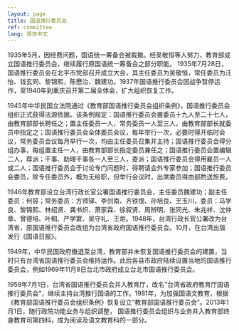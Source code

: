 ```yaml
---
layout: page
title: 国语推行委员会
ref: committee
lang: 简体中文
---
```


1935年5月，因经费问题，国语统一筹备会被裁撤。经吴敬恒等人努力，教育部成立国语推行委员会，继续履行原国语统一筹备会之部分职能。 1935年7月28日，国语推行委员会在北平市党部召开成立大会，其主任委员为吴敬恒，常任委员为汪怡、钱玄同、黎锦熙，陈懋治、魏建功。1937年国语推行委员会因战争暂停运作，至1940年到重庆召开第二届全体会，扩大组织恢复工作。

1945年中华民国立法院通过《教育部国语推行委员会组织条例》，国语推行委员会组织正式获得法源依据。该条例规定：国语推行委员会置委员十九人至二十七人，由教育部部长聘任之；置主任委员一人，常务委员一人至三人，由教育部部长就委员中指定之；国语推行委员会全体委员会议，每年举行一次，必要时得开临时会议，常务委员会议每月举行一次，均由主任委员召集并主持；国语推行委员会得分组办事，每组置主任一人，由教育部部长指定委员兼任之；国语推行委员会置编辑二人，荐派；干事、助理干事各一人至三人，委派；国语推行委员会得用雇员一人或二人；国语推行委员会于讨论专门问题时，得聘请会外专家参加；国语推行委员会委员，除专任委员外，概为无给职，但举行会议时，出席委员得由部酌送旅费。

1946年教育部设立台湾行政长官公署国语推行委员会，主任委员魏建功；副主任委员：何容；常务委员：方师铎、李剑南、齐铁恨、孙培良、王玉川，委员：马学良、黎锦熙、林绍贤、龚书炽、萧家霖、徐叙贤、周辨明、张同光、朱兆祥、沈仲章、曾德培、叶桐、严学宭、吴守礼、王炬。1948年，台湾行政长官公署改为台湾省，原国语推行委员会改组为台湾省政府国语推行委员会。10月，在台湾出版发行《国语日报》。

1949年，中华民国政府撤退至台湾，教育部并未恢复国语推行委员会的建置，当时只有台湾省国语推行委员会维持运作。此后各县市政府陆续设置当地的国语推行委员会，例如1969年11月8日台北市政府成立台北市国语推行委员会。

1959年7月1日，台湾省国语推行委员会并入教育厅，改名"台湾省政府教育厅国语推行委员会"，继续主持台湾推行国语的工作。1981年，为加强国语文教育，根据《教育部国语推行委员会组织条例》恢复设立“教育部国语推行委员会”。2013年1月1日，随行政院功能业务与组织调整， 国语推行委员会组织与业务并入教育部终身教育司第四科，成为阅读及语文教育科的一部分。


